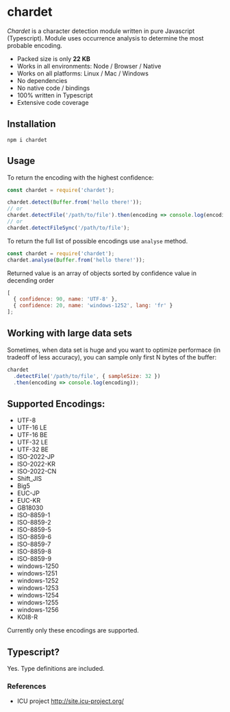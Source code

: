 # chardet

*Chardet* is a character detection module written in pure Javascript (Typescript). Module uses occurrence analysis to determine the most probable encoding.

- Packed size is only **22 KB**
- Works in all environments: Node / Browser / Native
- Works on all platforms: Linux / Mac / Windows
- No dependencies
- No native code / bindings
- 100% written in Typescript
- Extensive code coverage

## Installation

```
npm i chardet
```

## Usage

To return the encoding with the highest confidence:

```javascript
const chardet = require('chardet');

chardet.detect(Buffer.from('hello there!'));
// or
chardet.detectFile('/path/to/file').then(encoding => console.log(encoding));
// or
chardet.detectFileSync('/path/to/file');
```

To return the full list of possible encodings use `analyse` method.

```javascript
const chardet = require('chardet');
chardet.analyse(Buffer.from('hello there!'));
```

Returned value is an array of objects sorted by confidence value in decending order

```javascript
[
  { confidence: 90, name: 'UTF-8' },
  { confidence: 20, name: 'windows-1252', lang: 'fr' }
];
```

## Working with large data sets

Sometimes, when data set is huge and you want to optimize performace (in tradeoff of less accuracy),
you can sample only first N bytes of the buffer:

```javascript
chardet
  .detectFile('/path/to/file', { sampleSize: 32 })
  .then(encoding => console.log(encoding));
```

## Supported Encodings:

- UTF-8
- UTF-16 LE
- UTF-16 BE
- UTF-32 LE
- UTF-32 BE
- ISO-2022-JP
- ISO-2022-KR
- ISO-2022-CN
- Shift_JIS
- Big5
- EUC-JP
- EUC-KR
- GB18030
- ISO-8859-1
- ISO-8859-2
- ISO-8859-5
- ISO-8859-6
- ISO-8859-7
- ISO-8859-8
- ISO-8859-9
- windows-1250
- windows-1251
- windows-1252
- windows-1253
- windows-1254
- windows-1255
- windows-1256
- KOI8-R

Currently only these encodings are supported.

## Typescript?

Yes. Type definitions are included.

### References

- ICU project http://site.icu-project.org/
